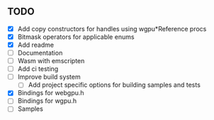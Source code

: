 ## TODO

- [x] Add copy constructors for handles using wgpu*Reference procs
- [x] Bitmask operators for applicable enums
- [x] Add readme
- [ ] Documentation
- [ ] Wasm with emscripten
- [ ] Add ci testing
- [ ] Improve build system
    - [ ] Add project specific options for building samples and tests
- [x] Bindings for webgpu.h
- [ ] Bindings for wgpu.h
- [ ] Samples
